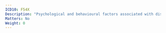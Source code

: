 ```yaml
---
ICD10: F54X
Description: "Psychological and behavioural factors associated with disorders or diseases classified elsewhere"
Matters: No
Weight: 0
---
```

